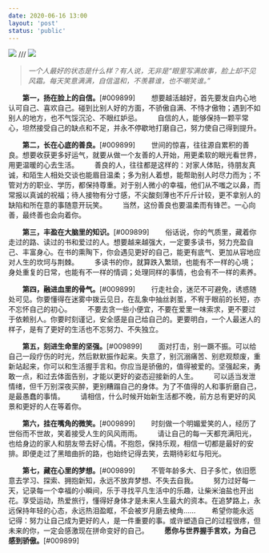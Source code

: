 ```yaml
---
date: 2020-06-16 13:00
layout: 'post'
status: 'public'
---
```

![](https://vkceyugu.cdn.bspapp.com/VKCEYUGU-imgbed/360ab9ea-12bb-46a4-94ed-367c239f3788.jpg)
/// ![](https://link.gimhoy.com/sharepoint/aHR0cHM6Ly92ZXJuYWxsb3ZlLW15LnNoYXJlcG9pbnQuY29tLzppOi9nL3BlcnNvbmFsL3ZlcmFub19iZXN1bm55X3RvcC9FVkZ0S3dDX1RCaER1RWY3MS1xemF3d0JLZ1lyUnpibS1Lb1U5ak41OXRramx3P2U9R1ZscURh.jpg)

> *一个人最好的状态是什么样？有人说，无非是“眼里写满故事，脸上却不见风霜。每天笑意满满，自信温和，不羡慕谁，也不嘲笑谁。”*

&emsp;&emsp;**第一，扬在脸上的自信。**[#009899]
&emsp;&emsp;想要越活越好，首先要发自内心地认可自己、喜欢自己。碰到比别人好的方面，不骄傲自满、不恃才傲物；遇到不如别人的地方，也不气馁沉沦、不眼红妒忌。
&emsp;&emsp;自信的人，能够保持一颗平常心，坦然接受自己的缺点和不足，并永不停歇地打磨自己，努力使自己得到提升。

&emsp;&emsp;**第二，长在心底的善良。**[#009899]
&emsp;&emsp;世间的惊喜，往往源自累积的善良。想要收获更多好运气，就要从做一个友善的人开始，用更柔软的眼光看世界，用更温暖的心去生活。
&emsp;&emsp;善良的人，往往都是这样的：对家人体贴，待朋友真诚，和陌生人相处交谈也能眉目温柔；多为别人着想，能帮助别人时尽力而为；不管对方的职业、学历，都保持尊重。对于别人微小的幸福，他们从不嗤之以鼻，而常报以真诚的祝福；待人接物有分寸感，不尖酸刻薄也不斤斤计较，更不拿别人的缺陷和所在意的事随意开玩笑。
&emsp;&emsp;当然，这份善良也要温柔而有锋芒。一心向善，最终善也会向着你。

&emsp;&emsp;**第三，丰盈在大脑里的知识。**[#009899]
&emsp;&emsp;俗话说，你的气质里，藏着你走过的路、读过的书和爱过的人。想要越来越强大，一定要多读书，努力充盈自己、丰富身心。在书的熏陶下，你会遇见更好的自己，能更有底气、更加从容地应对人生的坎坷与荆棘。
&emsp;&emsp;多读书的你，就算跌入繁琐，也能有不一样的心境；身处重复的日常，也能有不一样的情调；处理同样的事情，也会有不一样的素养。

&emsp;&emsp;**第四，融进血里的骨气。**[#009899]
&emsp;&emsp;行走社会，迷茫不可避免，诱惑随处可见。你要懂得在迷雾中拨云见日，在乱象中抽丝剥茧，不宥于眼前的长短，亦不忘怀自己的初心。
&emsp;&emsp;不要去贪一些小便宜，不要在爱里一味索求，更不要过于依赖别人。你要时刻谨记，安全感是自己给自己的。更要明白，一个人最迷人的样子，是有了更好的生活也不忘努力、不失独立。

&emsp;&emsp;**第五，刻进生命里的坚强。**[#009899]
&emsp;&emsp;面对打击，别一蹶不振。可以给自己一段疗伤的时光，然后默默振作起来。失意了，别沉溺痛苦、别悲观颓废，重新站起来，你可以和生活握手言和。你应当是骄傲的，值得被爱的。坚强起来，勇敢一点，和过去体面告别，才能以更好的姿态迎接新的人生。
&emsp;&emsp;可以适当发泄情绪，但千万别深夜买醉，更别糟蹋自己的身体。为了不值得的人和事折磨自己，是最愚蠢的事情。
&emsp;&emsp;请相信，什么时候开始新生活都不晚，前方总有更好的风景和更好的人在等着你。

&emsp;&emsp;**第六，挂在嘴角的微笑。**[#009899]
&emsp;&emsp;时刻做一个明媚爱笑的人，经历了世俗而不世故，笑着接受人生的风风雨雨。
&emsp;&emsp;请让自己的每一天都充满阳光，也给身边的家人和朋友带去好心情。不抱怨，保持乐观，相信一切都是最好的安排。即便走过了黑暗曲折的路，也始终记得去笑，去期待彩虹与阳光。

&emsp;&emsp;**第七，藏在心里的梦想。**[#009899]
&emsp;&emsp;不管年龄多大、日子多忙，依旧愿意去学习、探索、拥抱新知，永远不放弃梦想、不失去自我。
&emsp;&emsp;努力过好每一天，记录每一个幸福的小瞬间，乐于寻找平凡生活中的乐趣，让柴米油盐也开出花。享受运动，热爱旅行，懂得好身体才是未来人生最大的资本。在追梦路上，永远保持年轻的心态，永远热泪盈眶，不会被岁月磨去棱角……
&emsp;&emsp;希望你能永远记得：努力让自己成为更好的人，是一件重要的事。或许塑造自己的过程很疼，但未来的你，一定会感激现在拼命变好的自己。
&emsp;&emsp;**愿你与世界握手言欢，为自己感到骄傲。**[#009899]